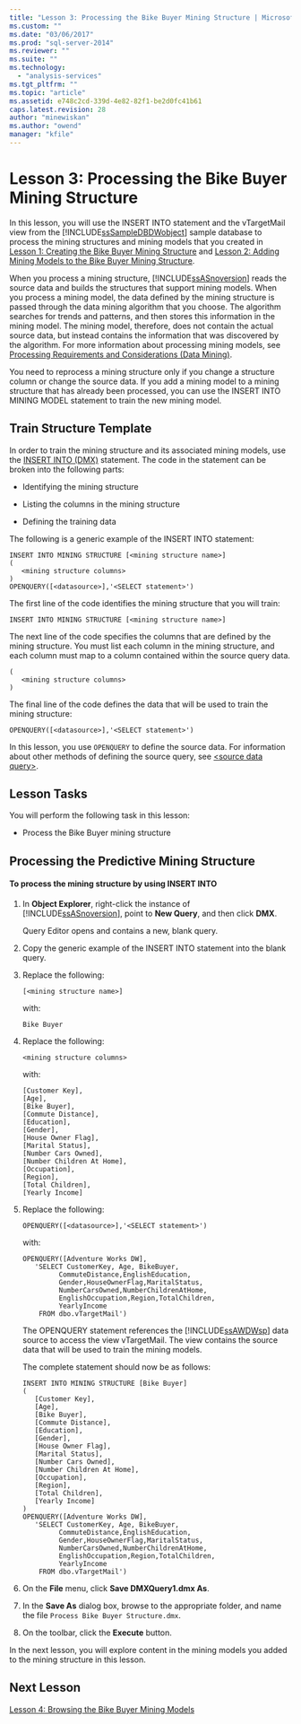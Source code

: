 ```yaml
---
title: "Lesson 3: Processing the Bike Buyer Mining Structure | Microsoft Docs"
ms.custom: ""
ms.date: "03/06/2017"
ms.prod: "sql-server-2014"
ms.reviewer: ""
ms.suite: ""
ms.technology: 
  - "analysis-services"
ms.tgt_pltfrm: ""
ms.topic: "article"
ms.assetid: e748c2cd-339d-4e82-82f1-be2d0fc41b61
caps.latest.revision: 28
author: "minewiskan"
ms.author: "owend"
manager: "kfile"
---
```

# Lesson 3: Processing the Bike Buyer Mining Structure
  In this lesson, you will use the INSERT INTO statement and the vTargetMail view from the [!INCLUDE[ssSampleDBDWobject](../includes/sssampledbdwobject-md.md)] sample database to process the mining structures and mining models that you created in [Lesson 1: Creating the Bike Buyer Mining Structure](../../2014/tutorials/lesson-1-creating-the-bike-buyer-mining-structure.md) and [Lesson 2: Adding Mining Models to the Bike Buyer Mining Structure](../../2014/tutorials/lesson-2-adding-mining-models-to-the-bike-buyer-mining-structure.md).  
  
 When you process a mining structure, [!INCLUDE[ssASnoversion](../includes/ssasnoversion-md.md)] reads the source data and builds the structures that support mining models. When you process a mining model, the data defined by the mining structure is passed through the data mining algorithm that you choose. The algorithm searches for trends and patterns, and then stores this information in the mining model. The mining model, therefore, does not contain the actual source data, but instead contains the information that was discovered by the algorithm. For more information about processing mining models, see [Processing Requirements and Considerations &#40;Data Mining&#41;](../../2014/analysis-services/data-mining/processing-requirements-and-considerations-data-mining.md).  
  
 You need to reprocess a mining structure only if you change a structure column or change the source data. If you add a mining model to a mining structure that has already been processed, you can use the INSERT INTO MINING MODEL statement to train the new mining model.  
  
## Train Structure Template  
 In order to train the mining structure and its associated mining models, use the [INSERT INTO &#40;DMX&#41;](/sql/dmx/insert-into-dmx) statement. The code in the statement can be broken into the following parts:  
  
-   Identifying the mining structure  
  
-   Listing the columns in the mining structure  
  
-   Defining the training data  
  
 The following is a generic example of the INSERT INTO statement:  
  
```  
INSERT INTO MINING STRUCTURE [<mining structure name>]  
(  
   <mining structure columns>  
)  
OPENQUERY([<datasource>],'<SELECT statement>')  
```  
  
 The first line of the code identifies the mining structure that you will train:  
  
```  
INSERT INTO MINING STRUCTURE [<mining structure name>]  
```  
  
 The next line of the code specifies the columns that are defined by the mining structure. You must list each column in the mining structure, and each column must map to a column contained within the source query data.  
  
```  
(  
   <mining structure columns>  
)  
```  
  
 The final line of the code defines the data that will be used to train the mining structure:  
  
```  
OPENQUERY([<datasource>],'<SELECT statement>')  
```  
  
 In this lesson, you use `OPENQUERY` to define the source data. For information about other methods of defining the source query, see [&#60;source data query&#62;](/sql/dmx/source-data-query).  
  
## Lesson Tasks  
 You will perform the following task in this lesson:  
  
-   Process the Bike Buyer mining structure  
  
## Processing the Predictive Mining Structure  
  
#### To process the mining structure by using INSERT INTO  
  
1.  In **Object Explorer**, right-click the instance of [!INCLUDE[ssASnoversion](../includes/ssasnoversion-md.md)], point to **New Query**, and then click **DMX**.  
  
     Query Editor opens and contains a new, blank query.  
  
2.  Copy the generic example of the INSERT INTO statement into the blank query.  
  
3.  Replace the following:  
  
    ```  
    [<mining structure name>]   
    ```  
  
     with:  
  
    ```  
    Bike Buyer  
    ```  
  
4.  Replace the following:  
  
    ```  
    <mining structure columns>  
    ```  
  
     with:  
  
    ```  
    [Customer Key],  
    [Age],  
    [Bike Buyer],  
    [Commute Distance],  
    [Education],  
    [Gender],  
    [House Owner Flag],  
    [Marital Status],  
    [Number Cars Owned],  
    [Number Children At Home],  
    [Occupation],  
    [Region],  
    [Total Children],  
    [Yearly Income]  
    ```  
  
5.  Replace the following:  
  
    ```  
    OPENQUERY([<datasource>],'<SELECT statement>')  
    ```  
  
     with:  
  
    ```  
    OPENQUERY([Adventure Works DW],  
       'SELECT CustomerKey, Age, BikeBuyer,  
             CommuteDistance,EnglishEducation,  
             Gender,HouseOwnerFlag,MaritalStatus,  
             NumberCarsOwned,NumberChildrenAtHome,   
             EnglishOccupation,Region,TotalChildren,  
             YearlyIncome   
        FROM dbo.vTargetMail')  
    ```  
  
     The OPENQUERY statement references the [!INCLUDE[ssAWDWsp](../includes/ssawdwsp-md.md)] data source to access the view vTargetMail. The view contains the source data that will be used to train the mining models.  
  
     The complete statement should now be as follows:  
  
    ```  
    INSERT INTO MINING STRUCTURE [Bike Buyer]  
    (  
       [Customer Key],  
       [Age],  
       [Bike Buyer],  
       [Commute Distance],  
       [Education],  
       [Gender],  
       [House Owner Flag],  
       [Marital Status],  
       [Number Cars Owned],  
       [Number Children At Home],  
       [Occupation],  
       [Region],  
       [Total Children],  
       [Yearly Income]     
    )  
    OPENQUERY([Adventure Works DW],  
       'SELECT CustomerKey, Age, BikeBuyer,  
             CommuteDistance,EnglishEducation,  
             Gender,HouseOwnerFlag,MaritalStatus,  
             NumberCarsOwned,NumberChildrenAtHome,   
             EnglishOccupation,Region,TotalChildren,  
             YearlyIncome   
        FROM dbo.vTargetMail')  
    ```  
  
6.  On the **File** menu, click **Save DMXQuery1.dmx As**.  
  
7.  In the **Save As** dialog box, browse to the appropriate folder, and name the file `Process Bike Buyer Structure.dmx`.  
  
8.  On the toolbar, click the **Execute** button.  
  
 In the next lesson, you will explore content in the mining models you added to the mining structure in this lesson.  
  
## Next Lesson  
 [Lesson 4: Browsing the Bike Buyer Mining Models](../../2014/tutorials/lesson-4-browsing-the-bike-buyer-mining-models.md)  
  
  
